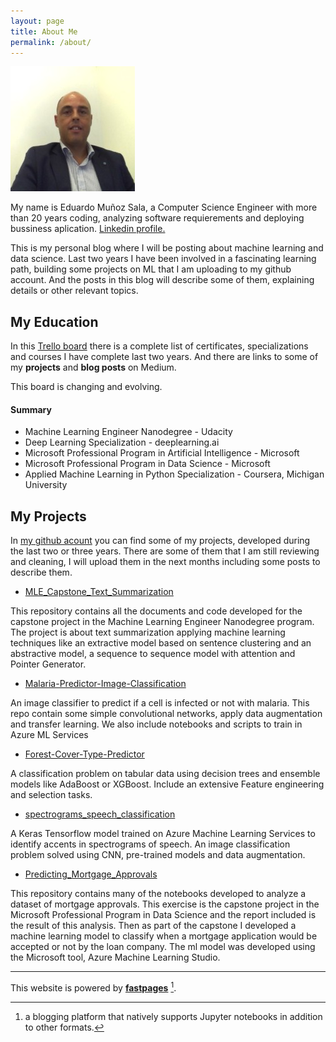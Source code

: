 ```yaml
---
layout: page
title: About Me
permalink: /about/
---
```


![alt text](..\images\foto.jpg)

My name is Eduardo Muñoz Sala, a Computer Science Engineer with more than 20 years coding, analyzing software requierements and deploying bussiness aplication. [Linkedin profile.](https://www.linkedin.com/in/edumunozsala/)

This is my personal blog where I will be posting about machine learning and data science. Last two years I have been involved in a fascinating learning path, building some projects on ML that I am uploading to my github account. And the posts in this blog will describe some of them, explaining details or other relevant topics.

## My Education
In this [Trello board](https://trello.com/b/GnxtiFm3/studies-personal-projects-on-data-science-and-machine-learning) there is a complete list of certificates, specializations and courses I have complete last two years. And there are links to some of my **projects** and **blog posts** on Medium.

This board is changing and evolving.

#### Summary
- Machine Learning Engineer Nanodegree - Udacity
- Deep Learning Specialization - deeplearning.ai
- Microsoft Professional Program in Artificial Intelligence - Microsoft
- Microsoft Professional Program in Data Science - Microsoft
- Applied Machine Learning in Python Specialization - Coursera, Michigan University

## My Projects

In [my github acount](https://github.com/edumunozsala?tab=repositories) you can find some of my projects, developed during the last two or three years. There are some of them that I am still reviewing and cleaning, I will upload them in the next months including some posts to describe them.

- [MLE_Capstone_Text_Summarization](https://github.com/edumunozsala/MLE_Capstone_Text_Summarization)

This repository contains all the documents and code developed for the capstone project in the Machine Learning Engineer Nanodegree program. The project is about text summarization applying machine learning techniques like an extractive model based on sentence clustering and an abstractive model, a sequence to sequence model with attention and Pointer Generator.


- [Malaria-Predictor-Image-Classification](https://github.com/edumunozsala/Malaria-Predictor-Image-Classification)

An image classifier to predict if a cell is infected or not with malaria. This repo contain some simple convolutional networks, apply data augmentation and transfer learning. We also include notebooks and scripts to train in Azure ML Services

- [Forest-Cover-Type-Predictor](https://github.com/edumunozsala/Forest-Cover-Type-Predictor)

A classification problem on tabular data using decision trees and ensemble models like AdaBoost or XGBoost. Include an extensive Feature engineering and selection tasks.

- [spectrograms_speech_classification](https://github.com/edumunozsala/spectrograms_speech_classification)

A Keras Tensorflow model trained on Azure Machine Learning Services to identify accents in spectrograms of speech. An image classification problem solved using CNN, pre-trained models and data augmentation.

- [Predicting_Mortgage_Approvals](https://github.com/edumunozsala/Predicting_Mortgage_Approvals)

This repository contains many of the notebooks developed to analyze a dataset of mortgage approvals. This exercise is the capstone project in the Microsoft Professional Program in Data Science and the report included is the result of this analysis. Then as part of the capstone I developed a machine learning model to classify when a mortgage application would be accepted or not by the loan company. The ml model was developed using the Microsoft tool, Azure Machine Learning Studio.




-------------

This website is powered by **[fastpages](https://github.com/fastai/fastpages)** [^1].



[^1]:a blogging platform that natively supports Jupyter notebooks in addition to other formats.
